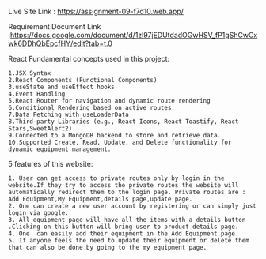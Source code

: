 Live Site Link : https://assignment-09-f7d10.web.app/

Requirement Document Link :https://docs.google.com/document/d/1zl97jEDUtdadOGwHSV_fP1gShCwCxwk6DDhQbEpcfHY/edit?tab=t.0

React Fundamental concepts used in this project:

    1.JSX Syntax
    2.React Components (Functional Components)
    3.useState and useEffect hooks 
    4.Event Handling 
    5.React Router for navigation and dynamic route rendering
    6.Conditional Rendering based on active routes
    7.Data Fetching with useLoaderData
    8.Third-party Libraries (e.g., React Icons, React Toastify, React Stars,SweetAlert2).
    9.Connected to a MongoDB backend to store and retrieve data.
    10.Supported Create, Read, Update, and Delete functionality for dynamic equipment management.


5 features of this website:

    1. User can get access to private routes only by login in the website.If they try to access the private routes the website will automatically redirect them to the login page. Private routes are : Add Equipment,My Equipment,details page,update page.
    2. One can create a new user account by registering or can simply just login via google.
    3. All equipment page will have all the items with a details button .Clicking on this button will bring user to product details page.
    4. One  can easily add their equipment in the Add Equipment page.
    5. If anyone feels the need to update their equipment or delete them that can also be done by going to the my equipment page.